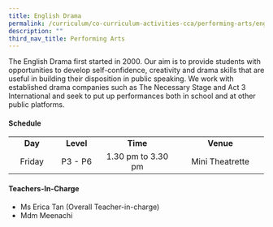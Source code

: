```yaml
---
title: English Drama
permalink: /curriculum/co-curriculum-activities-cca/performing-arts/english-drama/
description: ""
third_nav_title: Performing Arts
---
```

<p>The English Drama first started in 2000. Our aim is to provide students with opportunities to develop self-confidence, creativity and drama skills that are useful in building their disposition in public speaking. We work with established drama companies such as The Necessary Stage and Act 3 International and seek to put up performances both in school and at other public platforms.</p>
<h4><strong>Schedule</strong></h4>
<table>
<tbody>
<tr>
<td style="text-align: center;" width="76"><strong>Day</strong></td>
<td style="text-align: center;" width="68"><strong>Level</strong></td>
<td style="text-align: center;" width="139"><strong>Time</strong></td>
<td style="text-align: center;" width="156"><strong>Venue</strong></td>
</tr>
<tr>
<td style="text-align: center;" width="76">Friday</td>
<td style="text-align: center;" width="68">P3 - P6</td>
<td style="text-align: center;" width="139">1.30 pm to 3.30 pm</td>
<td style="text-align: center;" width="156">Mini Theatrette</td>
</tr>
</tbody>
</table>
<h4><strong>Teachers-In-Charge</strong></h4>
<div>
<div>
<ul>
<li>Ms Erica Tan (Overall Teacher-in-charge)</li>
<li>Mdm Meenachi</li>
</ul>